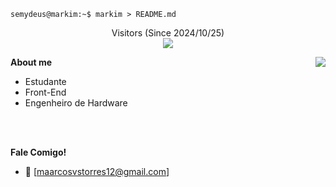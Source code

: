 ```console
semydeus@markim:~$ markim > README.md
```

<p align="center">
Visitors (Since 2024/10/25)<br>
<img src="https://count.chiya.dev/get/@maarcostorres?theme=rule34" />
</p>

**About me**
<img align="right" src="https://github-readme-stats-one-bice.vercel.app/api?username=maarcostorres&theme=tokyonight&show_icons=true&hide_border=true&bg_color=00000000&include_all_commits=true" />
- Estudante
- Front-End
- Engenheiro de Hardware

<br>
<br>

**Fale Comigo!**
- 📧 [maarcosvstorres12@gmail.com]
